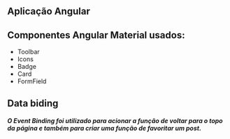 ## Aplicação Angular 
## Componentes Angular Material usados:
-   Toolbar
-   Icons
-   Badge
-   Card
-   FormField

## Data biding
#####   O Event Binding foi utilizado para acionar a função de voltar para o topo da página e também para criar uma função de favoritar um post.
